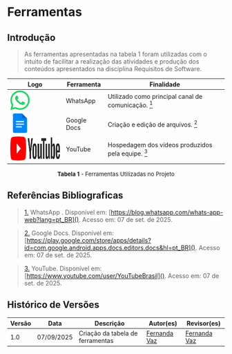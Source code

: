 # Ferramentas

## Introdução

 >As ferramentas apresentadas na tabela 1 foram utilizadas  com o intuito de facilitar a realização das  atividades e produção dos conteúdos apresentados  na disciplina Requisitos de Software.


| Logo | Ferramenta | Finalidade |
|-------------------------------------------------------|------------|-----------------------------------------------|
| <img src="../assets/logos/whatsapp.png" width="45" height="45" alt="WhatsApp" /> | WhatsApp | Utilizado como principal canal de comunicação. <a id="anchor_1" href="#FRM1"><sup>1</sup></a> |
| <img src="../assets/logos/gdocs.png" width="45" height="45" alt="Docs" /> | Google Docs | Criação e edição de arquivos. <a id="anchor_2" href="#FRM2"><sup>2</sup></a> |
| <img src="../assets/logos/youtube.png" width="150" height="56" alt="YouTube" /> | YouTube | Hospedagem dos vídeos produzidos pela equipe. <a id="anchor_3" href="#FRM3"><sup>3</sup></a> |




<font size="2"><p style="text-align: center"><b>Tabela 1</b> - Ferramentas Utilizadas no Projeto</p></font>


## Referências Bibliograficas
><a id="FRM1" href="#anchor_1">1.</a>  WhatsApp . Disponível em: [https://blog.whatsapp.com/whats-app-web?lang=pt_BR](). Acesso em: 07 de set. de 2025.

><a id="FRM2" href="#anchor_2">2.</a> Google Docs. Disponível em: [https://play.google.com/store/apps/details?id=com.google.android.apps.docs.editors.docs&hl=pt_BR](). Acesso em: 07 de set. de 2025.

><a id="FRM3" href="#anchor_3">3.</a> YouTube. Disponível em: [https://www.youtube.com/user/YouTubeBrasil](). Acesso em: 07 de set. de 2025.



## Histórico de Versões

| Versão | Data | Descrição | Autor(es) | Revisor(es) |
|--------|------|-----------|-----------|-------------|
| 1.0 | 07/09/2025 | Criação da tabela de ferramentas  | [Fernanda Vaz](https://github.com/Fernandavazgit1) | [Fernanda Vaz ](https://github.com/Fernandavazgit1) |
